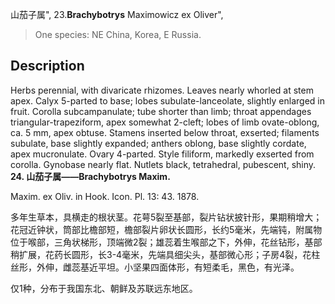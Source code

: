 山茄子属",
23.**Brachybotrys** Maximowicz ex Oliver",

> One species: NE China, Korea, E Russia.

## Description
Herbs perennial, with divaricate rhizomes. Leaves nearly whorled at stem apex. Calyx 5-parted to base; lobes subulate-lanceolate, slightly enlarged in fruit. Corolla subcampanulate; tube shorter than limb; throat appendages triangular-trapeziform, apex somewhat 2-cleft; lobes of limb ovate-oblong, ca. 5 mm, apex obtuse. Stamens inserted below throat, exserted; filaments subulate, base slightly expanded; anthers oblong, base slightly cordate, apex mucronulate. Ovary 4-parted. Style filiform, markedly exserted from corolla. Gynobase nearly flat. Nutlets black, tetrahedral, pubescent, shiny.
**24. 山茄子属——Brachybotrys Maxim.**

Maxim. ex Oliv. in Hook. Icon. Pl. 13: 43. 1878.

多年生草本，具横走的根状茎。花萼5裂至基部，裂片钻状披针形，果期稍增大；花冠近钟状，筒部比檐部短，檐部裂片卵状长圆形，长约5毫米，先端钝，附属物位于喉部，三角状梯形，顶端微2裂；雄蕊着生喉部之下，外伸，花丝钻形，基部稍扩展，花药长圆形，长3-4毫米，先端具细尖头，基部微心形；子房4裂，花柱丝形，外伸，雌蕊基近平坦。小坚果四面体形，有短柔毛，黑色，有光泽。

仅1种，分布于我国东北、朝鲜及苏联远东地区。
